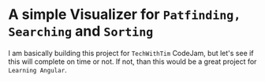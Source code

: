 # A simple Visualizer for ```Patfinding, Searching``` and ```Sorting```
I am basically building this project for ```TechWithTim``` CodeJam, but let's see if this will complete on time or not. If not, than this would be a great project for ```Learning Angular```.
